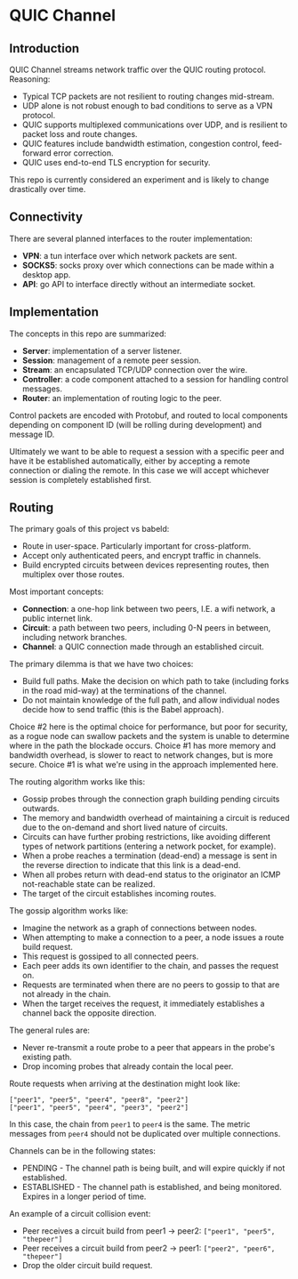 # QUIC Channel

## Introduction

QUIC Channel streams network traffic over the QUIC routing protocol. Reasoning:

 - Typical TCP packets are not resilient to routing changes mid-stream.
 - UDP alone is not robust enough to bad conditions to serve as a VPN protocol.
 - QUIC supports multiplexed communications over UDP, and is resilient to packet loss and route changes.
 - QUIC features include bandwidth estimation, congestion control, feed-forward error correction.
 - QUIC uses end-to-end TLS encryption for security.

This repo is currently considered an experiment and is likely to change drastically over time.

## Connectivity

There are several planned interfaces to the router implementation:

 - **VPN**: a tun interface over which network packets are sent.
 - **SOCKS5**: socks proxy over which connections can be made within a desktop app.
 - **API**: go API to interface directly without an intermediate socket.

## Implementation

The concepts in this repo are summarized:

 - **Server**: implementation of a server listener.
 - **Session**: management of a remote peer session.
 - **Stream**: an encapsulated TCP/UDP connection over the wire.
 - **Controller**: a code component attached to a session for handling control messages.
 - **Router**: an implementation of routing logic to the peer.

Control packets are encoded with Protobuf, and routed to local components depending on component ID (will be rolling during development) and message ID.

Ultimately we want to be able to request a session with a specific peer and have it be established automatically, either by accepting a remote connection or dialing the remote. In this case we will accept whichever session is completely established first.

## Routing

The primary goals of this project vs babeld:

 - Route in user-space. Particularly important for cross-platform.
 - Accept only authenticated peers, and encrypt traffic in channels.
 - Build encrypted circuits between devices representing routes, then multiplex over those routes.

Most important concepts:

 - **Connection**: a one-hop link between two peers, I.E. a wifi network, a public internet link.
 - **Circuit**: a path between two peers, including 0-N peers in between, including network branches.
 - **Channel**: a QUIC connection made through an established circuit.

The primary dilemma is that we have two choices:

 - Build full paths. Make the decision on which path to take (including forks in the road mid-way) at the terminations of the channel.
 - Do not maintain knowledge of the full path, and allow individual nodes decide how to send traffic (this is the Babel approach).

Choice #2 here is the optimal choice for performance, but poor for security, as a rogue node can swallow packets and the system is unable to determine where in the path the blockade occurs. Choice #1 has more memory and bandwidth overhead, is slower to react to network changes, but is more secure. Choice #1 is what we're using in the approach implemented here.

The routing algorithm works like this:

 - Gossip probes through the connection graph building pending circuits outwards.
 - The memory and bandwidth overhead of maintaining a circuit is reduced due to the on-demand and short lived nature of circuits.
 - Circuits can have further probing restrictions, like avoiding different types of network partitions (entering a network pocket, for example).
 - When a probe reaches a termination (dead-end) a message is sent in the reverse direction to indicate that this link is a dead-end.
 - When all probes return with dead-end status to the originator an ICMP not-reachable state can be realized.
 - The target of the circuit establishes incoming routes.

The gossip algorithm works like:

 - Imagine the network as a graph of connections between nodes.
 - When attempting to make a connection to a peer, a node issues a route build request.
 - This request is gossiped to all connected peers.
 - Each peer adds its own identifier to the chain, and passes the request on.
 - Requests are terminated when there are no peers to gossip to that are not already in the chain.
 - When the target receives the request, it immediately establishes a channel back the opposite direction.

The general rules are:

 - Never re-transmit a route probe to a peer that appears in the probe's existing path.
 - Drop incoming probes that already contain the local peer.

Route requests when arriving at the destination might look like:

```
["peer1", "peer5", "peer4", "peer8", "peer2"]
["peer1", "peer5", "peer4", "peer3", "peer2"]
```

In this case, the chain from `peer1` to `peer4` is the same. The metric messages from `peer4` should not be duplicated over multiple connections.

Channels can be in the following states:

 - PENDING - The channel path is being built, and will expire quickly if not established.
 - ESTABLISHED - The channel path is established, and being monitored. Expires in a longer period of time.

An example of a circuit collision event:

 - Peer receives a circuit build from peer1 -> peer2: `["peer1", "peer5", "thepeer"]`
 - Peer receives a circuit build from peer2 -> peer1: `["peer2", "peer6", "thepeer"]`
 - Drop the older circuit build request.
